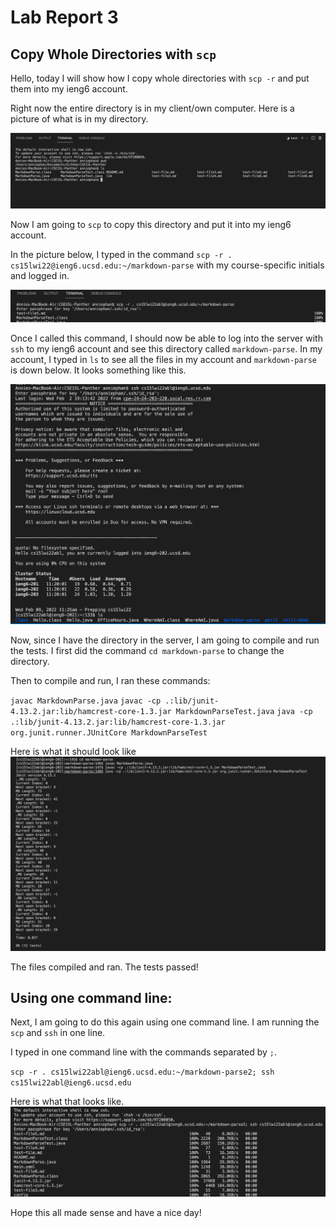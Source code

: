 # Lab Report 3
## Copy Whole Directories with `scp`
Hello, today I will show how I copy whole directories with `scp -r` and put them into my ieng6 account.

Right now the entire directory is in my client/own computer. Here is a picture of what is in my directory. 

![Image](lab3.1.png)

Now I am going to `scp` to copy this directory and put it into my ieng6 account.

In the picture below,
I typed in the command 
`scp -r . cs15lwi22@ieng6.ucsd.edu:~/markdown-parse` with my course-specific initials and logged in. 

![Image](lab3.2.png)

Once I called this command, I should now be able to log into the server with `ssh` to my ieng6 account and see this directory called `markdown-parse`. In my account, I typed in `ls` to see all the files in my account and `markdown-parse` is down below. It looks something like this. 

![Image](lab3.3.png)

Now, since I have the directory in the server, I am going to compile and run the tests. I first did the command `cd markdown-parse` to change the directory. 

Then to compile and run, I ran these commands:

`javac MarkdownParse.java`
`javac -cp .:lib/junit-4.13.2.jar:lib/hamcrest-core-1.3.jar MarkdownParseTest.java`
`java -cp .:lib/junit-4.13.2.jar:lib/hamcrest-core-1.3.jar org.junit.runner.JUnitCore MarkdownParseTest`
 
Here is what it should look like
![Image](lab3.4.png)

The files compiled and ran. The tests passed!

## Using one command line: 
Next, I am going to do this again using one command line.
I am running the `scp` and `ssh` in one line.

I typed in one command line with the commands separated by `;`. 

`scp -r . cs15lwi22abl@ieng6.ucsd.edu:~/markdown-parse2; ssh cs15lwi22abl@ieng6.ucsd.edu`

Here is what that looks like.
![Image](lab3.5.png)

Hope this all made sense and have a nice day! 